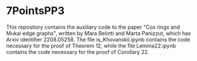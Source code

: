# 7PointsPP3
This repository contains the auxiliary code to the paper "Cox rings and Mukai edge graphs", written by Mara Belotti and Marta Panizzut, which has Arxiv identifier 2208.05258. The file is_Khovanskii.ipynb contains the code necessary for the proof of Theorem 12, while the file Lemma22.ipynb contains the code necessary for the proof of Corollary 22.
